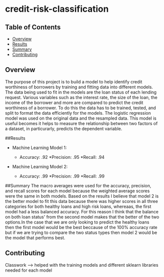 # credit-risk-classification


## Table of Contents

- [Overview](#overview)
- [Results](#results)
- [Summary](#summary)
- [Contributing](#contributing)

## Overview
The purpose of this project is to build a model to help identify credit worthiness of borrowers by training and fitting data into different models. The data being used to fit in the models are the loan status of each lending request. Various variables such as  the interest rate, the size of the loan, the income of the borrower and more are compared to predict the credit worthiness of a borrower. To do this the data has to be trained, tested, and split to format the data efficiently for the models. The logistic regression model was used on the original data and the resampled data. This model is useful becomes it helps to measure the relationship between two factors of a dataset, in particurarly, predicts the dependent variable.

##Results
* Machine Learning Model 1:
  * Accuracy: .92
  *Precision: .95
  *Recall: .94



* Machine Learning Model 2:
  * Accuracy: .99
  *Precision: .99
  *Recall: .99

##Summary
The macro averages were used for the accuracy, precision, and recall scores for each model because the weighted average scores were the same in both models. Based on the results I believe that model 2 is the better model to fit this data because there was higher scores in all three categories for both healthy loans and high risk loans, whereaas, the first model had a less balanced accuracy. For this reason I think that the balance on both loan status' from the second model makes that the better of the two options.In the case that we are only looking to predict the healthy loans then the first model would be the best beccause of the 100% accuracy rate but if we are trying to compare the two status types then model 2 would be the model that performs best.

## Contributing
Classwork --> helped with the training models and different sklearn libraries needed for each model


